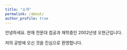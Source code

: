```yaml
---
title: "소개"
permalink: /about/
author_profile: true
---
```

안녕하세요. 현재 전문대 컴공과 재학중인 2002년생 오현근입니다.

저의 공방에 오신 것을 진심으로 환영합니다.